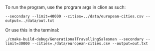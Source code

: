 To run the program, use the program args in clion as such:

`--secondary --limit=40000 --cities=../data/european-cities.csv --output=../data/out.txt`

Or use this in the terminal:

`./cmake-build-debug/GenerationalTravellingSalesman --secondary --limit=30000 --cities=./data/european-cities.csv --output=out.txt`

